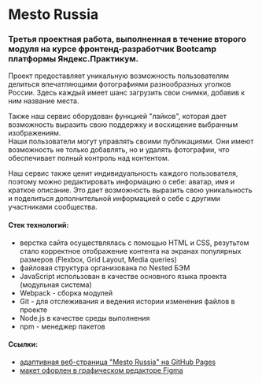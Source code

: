 # Mesto Russia
### Третья проектная работа, выполненная в течение второго модуля на курсе фронтенд-разработчик Bootcamp платформы Яндекс.Практикум.

Проект предоставляет уникальную возможность пользователям делиться впечатляющими фотографиями разнообразных уголков России. Здесь каждый имеет шанс загрузить свои снимки, добавив к ним название места.  

Также наш сервис оборудован функцией "лайков", которая дает возможность выразить свою поддержку и восхищение выбранным изображениям.  
Наши пользователи могут управлять своими публикациями. Они имеют возможность не только добавлять, но и удалять фотографии, что обеспечивает полный контроль над контентом. 

Наш сервис также ценит индивидуальность каждого пользователя, поэтому можно редактировать информацию о себе: аватар, имя и краткое описание. Это дает возможность выразить свою уникальность и поделиться дополнительной информацией о себе с другими участниками сообщества.

#### Стек технологий:
* верстка сайта осуществлялась с помощью HTML и CSS, резутьтом стало корректное отображение контента на экранах популярных размеров 
(Flexbox, Grid Layout, Media queries)
* файловая структура организована по Nested БЭМ
* JavaScript использован в качестве основного языка проекта (модульная система)
* Webpack - сборка модулей
* Git - для отслеживания и ведения истории изменения файлов в проекте
* Node.js в качестве среды выполнения
* npm - менеджер пакетов

#### Ссылки:

* [адаптивная веб-страница "Mesto Russia" на GitHub Pages](https://mashamoreva.github.io/mesto-project-bootcamp/)
* [макет офорлен в графическом редакторе Figma](https://www.figma.com/file/2cn9N9jSkmxD84oJik7xL7/JavaScript.-Sprint-4?node-id=0%3A1)

